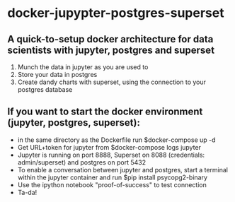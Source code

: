 # docker-jupypter-postgres-superset
## A quick-to-setup docker architecture for data scientists with jupyter, postgres and superset

1. Munch the data in jupyter as you are used to
2. Store your data in postgres
3. Create dandy charts with superset, using the connection to your postgres database

## If you want to start the docker environment (jupyter, postgres, superset):
- in the same directory as the Dockerfile run $docker-compose up -d 
- Get URL+token for jupyter from $docker-compose logs jupyter
- Jupyter is running on port 8888, Superset on 8088 (credentials: admin/superset) and postgres on port 5432
- To enable a conversation between jupyter and postgres, start a terminal within the jupyter container and run $pip install psycopg2-binary
- Use the ipython notebook "proof-of-success" to test connection 
- Ta-da!
